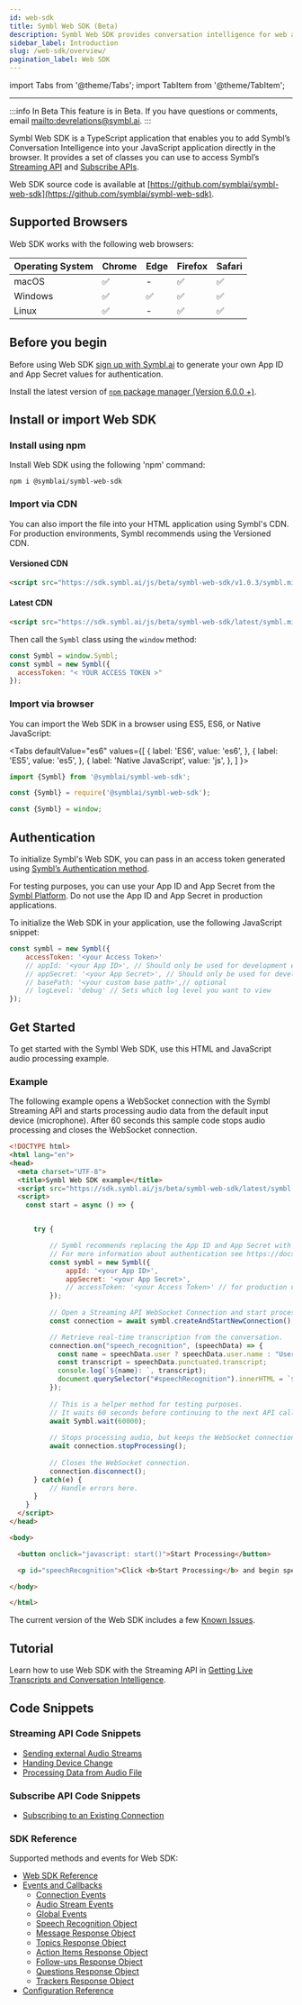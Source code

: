 ```yaml
---
id: web-sdk
title: Symbl Web SDK (Beta)
description: Symbl Web SDK provides conversation intelligence for web apps and browser-based applications.
sidebar_label: Introduction
slug: /web-sdk/overview/
pagination_label: Web SDK
---
```

import Tabs from '@theme/Tabs';
import TabItem from '@theme/TabItem';

---

:::info In Beta
This feature is in Beta. If you have questions or comments, email [mailto:devrelations@symbl.ai](devrelations@symbl.ai).
:::

Symbl Web SDK is a TypeScript application that enables you to add Symbl’s Conversation Intelligence into your JavaScript application directly in the browser. It provides a set of classes you can use to access Symbl’s [Streaming API](/docs/streamingapi/introduction/) and [Subscribe APIs](/docs/subscribe-api/). 

Web SDK source code is available at [https://github.com/symblai/symbl-web-sdk](https://github.com/symblai/symbl-web-sdk).


## Supported Browsers

Web SDK works with the following web browsers: 

Operating System | Chrome | Edge | Firefox | Safari |
---------- | ------- | ------- | ------ | ------ |
macOS | ✅ | - | ✅ | ✅ | 
Windows | ✅ | ✅ | ✅ | ✅ |
Linux| ✅ | - | ✅ | ✅ | 


## Before you begin

Before using Web SDK [sign up with Symbl.ai](https://platform.symbl.ai) to generate your own App ID and App Secret values for authentication.

Install the latest version of [`npm` package manager (Version 6.0.0 +)](https://www.npmjs.com/package/npm).


## Install or import Web SDK

### Install using npm

Install Web SDK using the following 'npm' command:

```shell
npm i @symblai/symbl-web-sdk
```

### Import via CDN

You can also import the file into your HTML application using Symbl's CDN. For production environments, Symbl recommends using the Versioned CDN.

#### Versioned CDN

```html
<script src="https://sdk.symbl.ai/js/beta/symbl-web-sdk/v1.0.3/symbl.min.js"></script>
```

#### Latest CDN


```html
<script src="https://sdk.symbl.ai/js/beta/symbl-web-sdk/latest/symbl.min.js"></script>
```

Then call the `Symbl` class using the `window` method:

```js
const Symbl = window.Symbl;
const symbl = new Symbl({
  accessToken: "< YOUR ACCESS TOKEN >"
});
```


### Import via browser

You can import the Web SDK in a browser using ES5, ES6, or Native JavaScript:

<Tabs
  defaultValue="es6"
  values={[
    { label: 'ES6', value: 'es6', },
    { label: 'ES5', value: 'es5', },
    { label: 'Native JavaScript', value: 'js', },
  ]
}>

<TabItem value="es6">

```js
import {Symbl} from '@symblai/symbl-web-sdk';
```
</TabItem>

<TabItem value="es5">

```js
const {Symbl} = require('@symblai/symbl-web-sdk');
```

 </TabItem>

<TabItem value="js">

```js
const {Symbl} = window;
```
</TabItem>
</Tabs>


## Authentication

To initialize Symbl's Web SDK, you can pass in an access token generated using [Symbl’s Authentication method](https://docs.symbl.ai/docs/developer-tools/authentication/).

For testing purposes, you can use your App ID and App Secret from the [Symbl Platform](https://platform.symbl.ai). Do not use the App ID and App Secret in production applications.


To initialize the Web SDK in your application, use the following JavaScript snippet:

```js
const symbl = new Symbl({
    accessToken: '<your Access Token>'
    // appId: '<your App ID>', // Should only be used for development environment
    // appSecret: '<your App Secret>', // Should only be used for development environment
    // basePath: '<your custom base path>',// optional
    // logLevel: 'debug' // Sets which log level you want to view
});
```


## Get Started

To get started with the Symbl Web SDK, use this HTML and JavaScript audio processing example.

### Example 

The following example opens a WebSocket connection with the Symbl Streaming API and starts processing audio data from the default input device (microphone). After 60 seconds this sample code stops audio processing and closes the WebSocket connection.


```html
<!DOCTYPE html>
<html lang="en">
<head>
  <meta charset="UTF-8">
  <title>Symbl Web SDK example</title>
  <script src="https://sdk.symbl.ai/js/beta/symbl-web-sdk/latest/symbl.min.js"></script>
  <script>
    const start = async () => {


      try {

          // Symbl recommends replacing the App ID and App Secret with an Access Token for authentication in production applications.
          // For more information about authentication see https://docs.symbl.ai/docs/developer-tools/authentication/.
          const symbl = new Symbl({
              appId: '<your App ID>',
              appSecret: '<your App Secret>',
              // accessToken: '<your Access Token>' // for production use
          });
          
          // Open a Streaming API WebSocket Connection and start processing audio from your input device.
          const connection = await symbl.createAndStartNewConnection();

          // Retrieve real-time transcription from the conversation.
          connection.on("speech_recognition", (speechData) => {
            const name = speechData.user ? speechData.user.name : "User";
            const transcript = speechData.punctuated.transcript;
            console.log(`${name}: `, transcript);
            document.querySelector("#speechRecognition").innerHTML = `${name}: ${transcript}`;
          });
          
          // This is a helper method for testing purposes.
          // It waits 60 seconds before continuing to the next API call.
          await Symbl.wait(60000);
          
          // Stops processing audio, but keeps the WebSocket connection open.
          await connection.stopProcessing();
          
          // Closes the WebSocket connection.
          connection.disconnect();
      } catch(e) {
          // Handle errors here.
      }
    }
  </script>
</head>

<body>

  <button onclick="javascript: start()">Start Processing</button>

  <p id="speechRecognition">Click <b>Start Processing</b> and begin speaking to see transcription. If prompted, allow access to your microphone. <br> <br> If nothing happens, check your <a href="https://platform.symbl.ai/#/home">Symbl App ID and App Secret</a> in this HTML file on lines 16 and 17 respectively.</p>

</body>

</html>
```

The current version of the Web SDK includes a few [Known Issues](/docs/changelog/#known-issues).

## Tutorial

Learn how to use Web SDK with the Streaming API in [Getting Live Transcripts and Conversation Intelligence](/docs/web-sdk/web-sdk-getting-live-transcripts/).


## Code Snippets

### Streaming API Code Snippets

* [Sending external Audio Streams](/docs/web-sdk/web-sdk-sending-external-audio-streams)
* [Handing Device Change](/docs/web-sdk/code-snippets/handling-device-change)
* [Processing Data from Audio File](/docs/web-sdk/code-snippets/processing-data-from-audio-file/)

### Subscribe API Code Snippets

* [Subscribing to an Existing Connection](/docs/web-sdk/code-snippets/subscribing-to-existing-connection)

### SDK Reference

Supported methods and events for Web SDK:

* [Web SDK Reference](/docs/web-sdk/web-sdk-reference/web-sdk-reference/)
* [Events and Callbacks](/docs/web-sdk/web-sdk-reference/events-and-callbacks/)
    * [Connection Events](/docs/web-sdk/web-sdk-reference/events-and-callbacks/#connection-events)
    * [Audio Stream Events](/docs/web-sdk/web-sdk-reference/events-and-callbacks/#audiostream-events)
    * [Global Events](/docs/web-sdk/web-sdk-reference/events-and-callbacks/#global-events)
    * [Speech Recognition Object](/docs/javascript-sdk/reference#ontopicresponse)
    * [Message Response Object](/docs/web-sdk/web-sdk-reference/events-and-callbacks/#message-response-object)
    * [Topics Response Object](/docs/web-sdk/web-sdk-reference/events-and-callbacks/#topic-response-object)
    * [Action Items Response Object](/docs/web-sdk/web-sdk-reference/events-and-callbacks/#action-item-response-object)
    * [Follow-ups Response Object](/docs/web-sdk/web-sdk-reference/events-and-callbacks/#follow-up-response-object)
    * [Questions Response Object](/docs/web-sdk/web-sdk-reference/events-and-callbacks/#question-response-object)
    * [Trackers Response Object](/docs/web-sdk/web-sdk-reference/events-and-callbacks/#tracker-response-object)
* [Configuration Reference](/docs/web-sdk/web-sdk-reference/configuration-reference)

